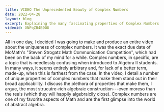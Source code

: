 ```yaml
---
title: VIDEO The Unprecedented Beauty of Complex Numbers
date: 2022-04-28
layout: blog
excerpt: Explaining the many fascinating properties of Complex Numbers that make them one of the most structure-rich algebraic constructions in all of Math.
videoid: XNPqZB4B9OU
---
```


All in one day, I decided I was going to make and produce an entire video about the uniqueness of complex numbers. It was the exact due date of MoMath's "Steven Strogatz Math Communication Competition", which had been on the back of my mind for a while. Complex numbers, in specific, are a topic that is needlessly confusing when introduced to Algebra II students. In many ways, it seems entirely arbitrary and, for lack of a better term, made-up, when this is farthest from the case. In the video, I detail a number of unique properties of complex numbers that make them stand out in their broad applicability. I discuss the plethora of properties that make them, I argue, the most strucutre-rich algebraic construction---even moreso than the reals (which they will happily algebraiclly close). Complex numbers are one of my favorite aspects of Math and are the first glimpse into the world of abstract algebra.
